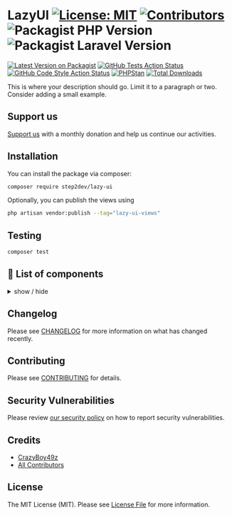 # LazyUI [![License: MIT](https://img.shields.io/github/license/step2dev/lazy-ui?style=flat-square)](LICENSE.md) [![Contributors](https://img.shields.io/github/contributors/step2dev/lazy-ui.svg?style=flat-square)](https://github.com/step2dev/lazy-ui/graphs/contributors) ![Packagist PHP Version](https://img.shields.io/packagist/dependency-v/step2dev/lazy-ui/php) ![Packagist Laravel Version](https://img.shields.io/packagist/dependency-v/step2dev/lazy-ui/illuminate/contracts)


[![Latest Version on Packagist](https://img.shields.io/packagist/v/step2dev/lazy-ui.svg?style=flat-square)](https://packagist.org/packages/step2dev/lazy-ui)
[![GitHub Tests Action Status](https://img.shields.io/github/actions/workflow/status/step2dev/lazy-ui/run-tests.yml?branch=main&label=tests&style=flat-square)](https://github.com/step2dev/lazy-ui/actions?query=workflow%3Arun-tests+branch%3Amain)
[![GitHub Code Style Action Status](https://img.shields.io/github/actions/workflow/status/step2dev/lazy-ui/fix-php-code-style-issues.yml?branch=main&label=code%20style&style=flat-square)](https://github.com/step2dev/lazy-ui/actions?query=workflow%3A"Fix+PHP+code+style+issues"+branch%3Amain)
[![PHPStan](https://github.com/lazy-adm/lazy-component/actions/workflows/phpstan.yml/badge.svg)](https://github.com/lazy-adm/lazy-component/actions/workflows/phpstan.yml)
[![Total Downloads](https://img.shields.io/packagist/dt/step2dev/lazy-ui.svg?style=flat-square)](https://packagist.org/packages/step2dev/lazy-ui)

This is where your description should go. Limit it to a paragraph or two. Consider adding a small example.

## Support us

[Support us](https://github.com/sponsors/Step2dev) with a monthly donation and help us continue our activities.

## Installation

You can install the package via composer:

```bash
composer require step2dev/lazy-ui
```

Optionally, you can publish the views using

```bash
php artisan vendor:publish --tag="lazy-ui-views"
```

## Testing

```bash
composer test
```

## 📁 List of components

<details>
<summary>
  show / hide
</summary>

- Actions

    - [x] Button
    - [ ] Dropdown
    - [ ] Modal
    - [x] Swap

- Data display

    - [x] Alert
    - [x] Avatar
    - [x] Badge
    - [ ] Banner
    - [ ] Calendar
    - [ ] Card
    - [ ] Carousel
    - [x] Chat bubble
    - [ ] Collapse
    - [ ] Countdown
    - [ ] Empty placeholder
    - [x] Kbd
    - [x] Loading
    - [x] Progress
    - [x] Radial progress
    - [ ] Stat
    - [ ] Table
    - [ ] Tag
    - [ ] Timeline
    - [ ] Toast
    - [x] Tooltip
    - [ ] Treeview

- Data input
    - [x] Checkbox
    - [ ] File input
    - [x] Text input
    - [ ] Radio
    - [x] Range
    - [ ] Rating
    - [ ] Select
    - [ ] Multi select
    - [x] Textarea
    - [ ] Toggle
- Layout

    - [ ] Artboard
    - [x] Button group
    - [x] Divider
    - [ ] Drawer
    - [ ] Footer
    - [x] Join
    - [ ] Hero
    - [ ] Indicator
    - [x] Input group
    - [x] Mask
    - [x] Stack

- Navigation

    - [ ] Bottom Navigation
    - [x] Breadcrumbs
    - [x] Link
    - [ ] Menu
    - [ ] Navbar
    - [ ] Pagination
    - [ ] Steps
    - [x] Tab

- Mockup
    - [ ] Browser
    - [ ] Code
    - [x] Phone
    - [ ] Window

</details>

## Changelog

Please see [CHANGELOG](CHANGELOG.md) for more information on what has changed recently.

## Contributing

Please see [CONTRIBUTING](CONTRIBUTING.md) for details.

## Security Vulnerabilities

Please review [our security policy](../../security/policy) on how to report security vulnerabilities.

## Credits

- [CrazyBoy49z](https://github.com/CrazyBoy49z)
- [All Contributors](../../contributors)

## License

The MIT License (MIT). Please see [License File](LICENSE.md) for more information.
